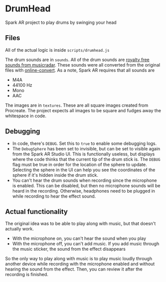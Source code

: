# DrumHead

Spark AR project to play drums by swinging your head

## Files

All of the actual logic is inside `scripts/drumhead.js`

The drum sounds are in `sounds`. All of the drum sounds are [royalty free sounds from musicradar](https://www.musicradar.com/news/drums/1000-free-drum-samples). These sounds were all converted from the original files with [online-convert](https://audio.online-convert.com/convert-to-m4a). As a note, Spark AR requires that all sounds are

- M4A
- 44100 Hz
- Mono
- AAC

The images are in `textures`. These are all square images created from Procreate. The project expects all images to be square and fudges away the whitespace in code.

## Debugging

- In code, there's `DEBUG`. Set this to `true` to enable some debugging logs.
- The `DebugSphere` has been set to invisible, but can be set to visible again from the Spark AR Studio UI. This is functionally useless, but displays where the code thinks that the current tip of the drum stick is. The `DEBUG` flag must be true in order for the location of the sphere to update. Selecting the sphere in the UI can help you see the coordinates of the sphere if it's hidden inside the drum stick.
- You can't hear the drum sounds when recording since the microphone is enabled. This can be disabled, but then no microphone sounds will be heard in the recording. Otherwise, headphones need to be plugged in while recording to hear the effect sound.

## Actual functionality

The original idea was to be able to play along with music, but that doesn't actually work.

- With the microphone on, you can't hear the sound when you play
- With the microphone off, you can't add music. If you add music through the music sticker, the sound from the effect disappears

So the only way to play along with music is to play music loudly through another device while recording with the microphone enabled and without hearing the sound from the effect. Then, you can review it after the recording is finished.
